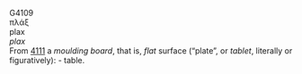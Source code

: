 <body>
  <p>G4109<br>  πλάξ  <br> plax  <br><i>plax </i><br>From <a href="g4111.htm">4111</a>  a <i>moulding</i> <i>board</i>, that is, <i>flat</i> surface (“plate”, or <i>tablet</i>, literally or figuratively): - table.<br></p>
 </body>
